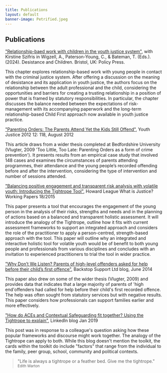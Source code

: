 ```yaml
---
title: Publications
layout: default
banner-image: Petrified.jpeg
---
```


## Publications

["Relationship-baed work with children in the youth justice system"][chapter], with Kirstine Szifris in Wigzell, A., Paterson-Young, C., & Bateman, T. (Eds.). (2024). Desistance and Children. Bristol, UK: Policy Press. 

This chapter explores relationship-based work with young people in contact with the criminal justice system. After offering a discussion on the meaning of desistance and its application in youth justice, the authors focus on the relationship between the adult professional and the child, considering the opportunities and barriers for creating a trusting relationship in a position of power that is framed by statutory responsibilities. In particular, the chapter discusses the balance needed between the expectations of risk-management with its accompanying paperwork and the long-term relationship-based Child First approach now available in youth justice practice. 

["Parenting Orders: The Parents Attend Yet the Kids Still Offend"][parenting-orders], Youth Justice 2012 12: 118, August 2012

This article draws from a wider thesis completed at Bedfordshire University (Vlugter, 2009 'Too Little, Too Late: Parenting Orders as a form of crime prevention'). It presents results from an empirical case study that involved 148 cases and examines the circumstances of parents attending programmes, their attendance and the young people’s recorded offending before and after the intervention, considering the type of intervention and number of sessions attended. 

["Balancing positive engagement and transparent risk analysis with volatile youth: Introducing the Tightrope Tool"][Introducing Tightrope], Howard League What is Justice? Working Papers 18/2015 

This paper presents a tool that encourages the engagement of the young person in the analysis of their risks, strengths and needs and in the planning of actions based on a balanced and transparent holistic assessment. It will introduce the analogy of the Tightrope, outline how it fits with current assessment frameworks to support an integrated approach and considers the role of the practitioner to apply a person-centred, strength-based approach with the tool. This paper will outline why an integrated and interactive holistic tool for volatile youth would be of benefit to both young people and professionals from various disciplines and concludes with an invitation to experienced practitioners to trial the tool in wider practice.

["Why Don’t We Listen? Parents of high-level offenders asked for help before their child’s first offence"][Backstop listen], Backstop Support Ltd blog, June 2014

This paper also drew on some of the wider thesis (Vlugter, 2009) and provides data that indicates that a large majority of parents of 'high end'offenders had called for help before their child's first recorded offence. The help was often sought from statutory services but with negative results. This paper considers how professionals can support families earlier and more effectively.

["How do ACEs and Contextual Safeguarding fit together? Using the Tightrope to explain"][ACE Contextual], LinkedIn blog Jan 2019

This post was in response to a colleague's question asking how these popular frameworks and discourse might work together. The analogy of the Tightrope can apply to both. While this blog doesn't mention the toolkit, the cards within the toolkit do include "factors" that range from the individual to the family, peer group, school, community and political contexts.


[ACE Contextual]: https://www.linkedin.com/pulse/how-do-aces-contextual-safeguarding-fit-together-using-roberta-evans/
[parenting-orders]: [http://yjj.sagepub.com/content/12/2/118.abstract](https://journals.sagepub.com/doi/10.1177/1473225412447163)
[Backstop listen]: http://media.wix.com/ugd/03d98d_aa012ae8a413456d9d78fbbfc2c91753.pdf
[Introducing Tightrope]: http://howardleague.org/wp-content/uploads/2016/04/HLWP_18_2015.pdf
[chapter]: https://bristoluniversitypressdigital.com/edcollchap-oa/book/9781447369127/ch012.xml


> "Life is always a tightrope or a feather bed. Give me the tightrope."
> <small>Edith Warton</small>
